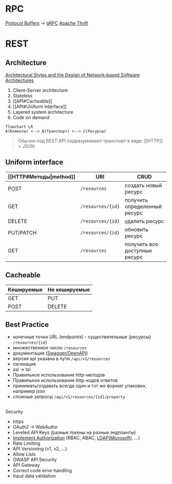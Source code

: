 # RPC

[Protocol Buffers](https://protobuf.dev/) -> [gRPC](https://grpc.io/)
[Apache Thrift](https://ru.wikipedia.org/wiki/Apache_Thrift)

# REST
## Architecture
[Architectural Styles and the Design of Network-based Software Architectures](https://www.ics.uci.edu/~fielding/pubs/dissertation/top.htm)

1. Client-Server architecture
2. Stateless
3. [[API#Cacheable]]
4. [[API#Uniform interface]]
5. Layered system architecture
6. Code on demand

```mermaid
flowchart LR
A(Клиенты) <--> B(Транспорт) <--> C(Ресурсы)
```

> Обычно под REST API подразумевают транспорт в виде: [[HTTP]] + JSON

## Uniform interface

| [[HTTP#Методы\|method]] | URI               | CRUD                          |
| ----------------------- | ----------------- | ----------------------------- |
| POST                    | `/resources`      | создать новый ресурс          |
| GET                     | `/resources/{id}` | получить определенный ресурс  |
| DELETE                  | `/resources/{id}` | удалить ресурс                |
| PUT/PATCH               | `/resources/{id}` | обновить ресурс               |
| GET                     | `/resources`      | получить все доступные ресурс |

## Cacheable

| Кешируемые | Не кешируемые |
| ---------- | ------------- |
| GET        | PUT           |
| POST       | DELETE        |

## Best Practice
- конечные точки URL (endpoints) - существительные (ресурсы) `/resources/{id}`
- множественное число `/resources`
- документация ([Swagger/OpenAPI](https://swagger.io/))
- версия api указана в пути `/api/v1/resources`
- пагинация
- ssl -> tsl
- Правильное использование http-методов
- Правильное использование http-кодов ответов
- принимать/отдавать всегда один и тот же формат упаковки, например json
- сложные запросы `/api/v1/resources/{id}/property`

##
Security
- https
- OAuth2 -> WebAuthn
- Leveled API Keys (разные токены на разные эндпоинты)
- [Implement Authorization](https://habr.com/ru/companies/custis/articles/248649/) (RBAC, ABAC, [LDAP(Microsoft)](https://offsec.almond.consulting/ldap-authentication-in-active-directory-environments.html), ...)
- Rate Limiting
- API Versioning (v1, v2, ...)
- Allow Lists
- OWASP API Security
- API Gateway
- Correct code error handling
- Input data validation